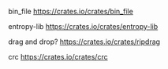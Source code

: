 bin_file
https://crates.io/crates/bin_file

entropy-lib
https://crates.io/crates/entropy-lib

drag and drop?
https://crates.io/crates/ripdrag

crc
https://crates.io/crates/crc


